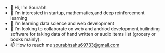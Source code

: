 - 👋 Hi, I’m Sourabh
- 👀 I’m interested in startup, mathematics,and deep reinforcement learning
- 🌱 I’m learning data science and web development
- 💞️ I’m looking to collaborate on web and andriod development,builinding software for taking data of hand written or audio items list (grocery or books mainly).  
- 📫 How to reach me sourabhsahu69733@gmail.com

<!---
sourabh69733/sourabh69733 is a ✨ special ✨ repository because its `README.md` (this file) appears on your GitHub profile.
You can click the Preview link to take a look at your changes.
--->
